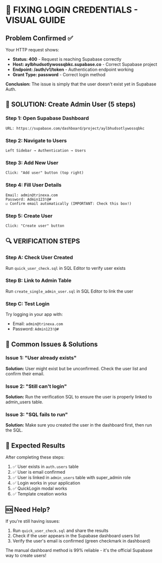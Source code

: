 # 🔧 FIXING LOGIN CREDENTIALS - VISUAL GUIDE

## Problem Confirmed ✅
Your HTTP request shows:
- **Status: 400** - Request is reaching Supabase correctly
- **Host: aylbhudsotlywossqbkc.supabase.co** - Correct Supabase project
- **Endpoint: /auth/v1/token** - Authentication endpoint working
- **Grant Type: password** - Correct login method

**Conclusion:** The issue is simply that the user doesn't exist yet in Supabase Auth.

## 🎯 SOLUTION: Create Admin User (5 steps)

### Step 1: Open Supabase Dashboard
```
URL: https://supabase.com/dashboard/project/aylbhudsotlywossqbkc
```

### Step 2: Navigate to Users
```
Left Sidebar → Authentication → Users
```

### Step 3: Add New User
```
Click: "Add user" button (top right)
```

### Step 4: Fill User Details
```
Email: admin@trinexa.com
Password: Admin123!@#
☑️ Confirm email automatically (IMPORTANT: Check this box!)
```

### Step 5: Create User
```
Click: "Create user" button
```

## 🔍 VERIFICATION STEPS

### Step A: Check User Created
Run `quick_user_check.sql` in SQL Editor to verify user exists

### Step B: Link to Admin Table  
Run `create_single_admin_user.sql` in SQL Editor to link the user

### Step C: Test Login
Try logging in your app with:
- Email: `admin@trinexa.com`
- Password: `Admin123!@#`

## 🚨 Common Issues & Solutions

### Issue 1: "User already exists"
**Solution:** User might exist but be unconfirmed. Check the user list and confirm their email.

### Issue 2: "Still can't login"
**Solution:** Run the verification SQL to ensure the user is properly linked to admin_users table.

### Issue 3: "SQL fails to run"
**Solution:** Make sure you created the user in the dashboard first, then run the SQL.

## 📝 Expected Results

After completing these steps:
1. ✅ User exists in `auth.users` table
2. ✅ User is email confirmed
3. ✅ User is linked in `admin_users` table with super_admin role
4. ✅ Login works in your application
5. ✅ QuickLogin modal works
6. ✅ Template creation works

## 🆘 Need Help?

If you're still having issues:
1. Run `quick_user_check.sql` and share the results
2. Check if the user appears in the Supabase dashboard users list
3. Verify the user's email is confirmed (green checkmark in dashboard)

The manual dashboard method is 99% reliable - it's the official Supabase way to create users!
